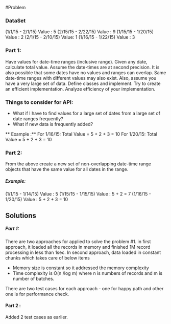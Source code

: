 #Problem 
### DataSet
(1/1/15 - 2/1/15) Value : 5
(2/15/15 - 2/22/15) Value : 9
(1/15/15 - 1/20/15) Value : 2
(2/1/15 - 2/10/15) Value: 1
(1/16/15 - 1/22/15) Value : 3
 
 
### Part 1: 
Have values for date-time ranges (inclusive range). Given any date, calculate total value. Assume the date-times are at second precision. It is also possible that some dates have no values and ranges can overlap. Same date-time ranges with different values may also exist. Also, assume you have a very large set of data.
Define classes and implement. Try to create an efficient implementation. Analyze efficiency of your implementation.
 
### Things to consider for API:
* What if I have to find values for a large set of dates from a large set of date ranges frequently?  
* What if new data is frequently added?
 
** Example :**
For 1/16/15: Total Value = 5 + 2 + 3 = 10
For 1/20/15: Total Value = 5 + 2 + 3 = 10
 
### Part 2: 
From the above create a new set of non-overlapping date-time range objects that have the same value for all dates in the range.
##### Example:
(1/1/15 - 1/14/15) Value : 5
(1/15/15 - 1/15/15) Value : 5 + 2 = 7
(1/16/15 - 1/20/15) Value : 5 + 2 + 3 = 10
 
 
 ## Solutions
  
 ##### Part 1:
There are two approaches for applied to solve the problem #1. in first approach, it loaded all the records in memory and finished 1M record processing in less than 1sec.
In second approach, data loaded in constant chunks which takes care of below items
* Memory size is constant so it addressed the memory complexity
* Time complexity is O(n /log m) where n is numbers of records and m is number of batches.

There are two test cases for each approach - one for happy path and other one is for performance check.

#### Part 2 :
Added 2 test cases as earlier. 